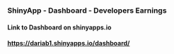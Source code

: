 ### ShinyApp - Dashboard - Developers Earnings

#### Link to Dashboard on shinyapps.io
#### https://dariab1.shinyapps.io/dashboard/
